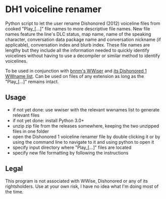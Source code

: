 # DH1 voiceline renamer

Python script to let the user rename Dishonored (2012) voiceline files from cooked "Play_[...]" file names to more descriptive file names. New file names feature the line's DLC status, map name, name of the speaking character, conversation data package name and conversation nickname (if applicable), conversation index and blurb index. These file names are lengthy but they include all the information needed to quickly identify voicelines without having to use a decompiler or similar method to identify voicelines.

To be used in conjunction with [bnnm's WWiser](https://github.com/bnnm/wwiser) and [its Dishonored 1 WWname list](https://github.com/bnnm/wwiser-utils/tree/master/wwnames). Can be used on files of any extension as long as the "Play_[...]" remains intact.

## Usage
- if not yet done: use wwiser with the relevant wwnames list to generate relevant files
- if not yet done: install Python 3.0+
- unzip zip file from the releases somewhere, keeping the two unzipped files in one folder
- open the Dishonored 1 voiceline renamer file by double clicking it or by using the command line to navigate to it and using python to open it
- specify input directory where "Play_[...]" files are located
- specify new file formatting by following the instructions


## Legal
This program is not associated with WWise, Dishonored or any of its rightsholders. Use at your own risk, I have no idea what I'm doing most of the time.
